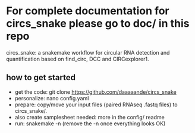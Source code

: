 #  For complete documentation for circs_snake please go to doc/ in this repo
circs_snake: a snakemake workflow for circular RNA detection and quantification based on find_circ, DCC and CIRCexplorer1.

## how to get started

- get the code: git clone https://github.com/daaaaande/circs_snake
- personalize: nano config.yaml
- prepare: copy/move your input files (paired RNAseq .fastq files) to circs_snake/.
- also create samplesheet needed: more in the config/ readme
- run: snakemake -n (remove the -n once everything looks OK)
